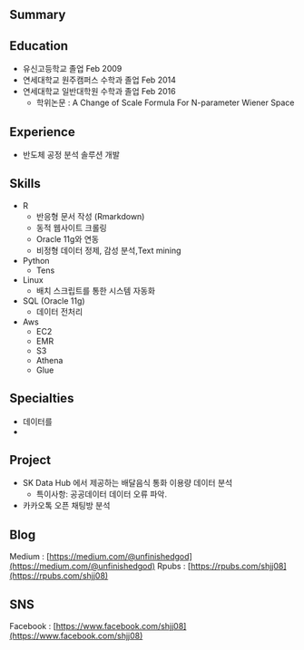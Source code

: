 ﻿Summary
---


Education
---
 - 유신고등학교 졸업 Feb 2009
 - 연세대학교 원주캠퍼스 수학과 졸업 Feb 2014
 - 연세대학교 일반대학원 수학과 졸업 Feb 2016
	-   학위논문 : A Change of Scale Formula For N-parameter Wiener Space

Experience
---
 - 반도체 공정 분석 솔루션 개발


Skills
---
- R
	- 반응형 문서 작성 (Rmarkdown)
	- 동적 웹사이트 크롤링
	- Oracle 11g와 연동
	- 비정형 데이터 정제, 감성 분석,Text mining 
- Python
	- Tens
- Linux
	- 배치 스크립트를 통한 시스템 자동화
- SQL (Oracle 11g)
	- 데이터 전처리
- Aws
	- EC2
	- EMR
	- S3
	- Athena
	- Glue

Specialties
---
 - 데이터를 
 - 

Project
---
-  SK Data Hub 에서 제공하는 배달음식 통화 이용량 데이터 분석
	- 특이사항: 공공데이터 데이터 오류 파악.
- 카카오톡 오픈 채팅방 분석
    
  

Blog
---
 Medium : [https://medium.com/@unfinishedgod](https://medium.com/@unfinishedgod)
 Rpubs : [https://rpubs.com/shjj08](https://rpubs.com/shjj08)

SNS
---
Facebook : [https://www.facebook.com/shjj08](https://www.facebook.com/shjj08)

